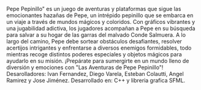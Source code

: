 Pepe Pepinillo" es un juego de aventuras y plataformas que sigue las emocionantes hazañas de Pepe, un intrépido pepinillo que se embarca en un viaje a través de mundos mágicos y coloridos. Con gráficos vibrantes y una jugabilidad adictiva, los jugadores acompañan a Pepe en su búsqueda para salvar a su hogar de las garras del malvado Conde Salmuera. A lo largo del camino, Pepe debe sortear obstáculos desafiantes, resolver acertijos intrigantes y enfrentarse a diversos enemigos formidables, todo mientras recoge distintos poderes especiales y objetos mágicos para ayudarlo en su misión. ¡Prepárate para sumergirte en un mundo lleno de diversión y emociones con "Las Aventuras de Pepe Pepinillo"!
Desarolladores: Ivan Fernandez, Diego Varela, Esteban Colautti, Angel Ramirez y Jose Jiménez.
Desarrollado en: C++ y libreria grafica SFML.

